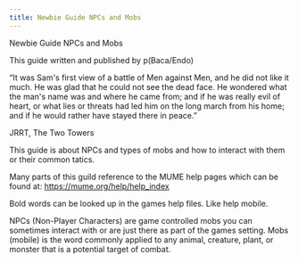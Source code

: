 ```yaml
---
title: Newbie Guide NPCs and Mobs
---
```


Newbie Guide NPCs and Mobs

This guide written and published by p(Baca/Endo)

“It was Sam's first view of a battle of Men against Men, and he did not
like it much. He was glad that he could not see the dead face. He
wondered what the man's name was and where he came from; and if he was
really evil of heart, or what lies or threats had led him on the long
march from his home; and if he would rather have stayed there in peace.”

JRRT, The Two Towers

This guide is about NPCs and types of mobs and how to interact with them
or their common tatics.

Many parts of this guild reference to the MUME help pages which can be
found at: <https://mume.org/help/help_index>

Bold words can be looked up in the games help files. Like help mobile.

NPCs (Non-Player Characters) are game controlled mobs you can sometimes
interact with or are just there as part of the games setting. Mobs
(mobile) is the word commonly applied to any animal, creature, plant, or
monster that is a potential target of combat.